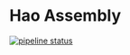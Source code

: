 # Hao Assembly

[![pipeline status](https://gitlab.star-home.top:4430/star/hasm/badges/master/pipeline.svg)](https://gitlab.star-home.top:4430/star/hasm/-/commits/master)